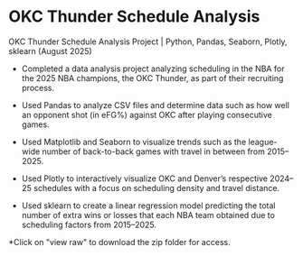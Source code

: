 # OKC Thunder Schedule Analysis
OKC Thunder Schedule Analysis Project | Python, Pandas, Seaborn, Plotly, sklearn
(August 2025)

- Completed a data analysis project analyzing scheduling in the NBA for the 2025 NBA champions, the OKC Thunder, as part of their recruiting process.

- Used Pandas to analyze CSV files and determine data such as how well an opponent shot (in eFG%) against OKC after playing consecutive games.

- Used Matplotlib and Seaborn to visualize trends such as the league-wide number of back-to-back games with travel in between from 2015–2025.

- Used Plotly to interactively visualize OKC and Denver’s respective 2024–25 schedules with a focus on scheduling density and travel distance.

- Used sklearn to create a linear regression model predicting the total number of extra wins or losses that each NBA team obtained due to scheduling factors from 2015–2025.

*Click on "view raw" to download the zip folder for access.
